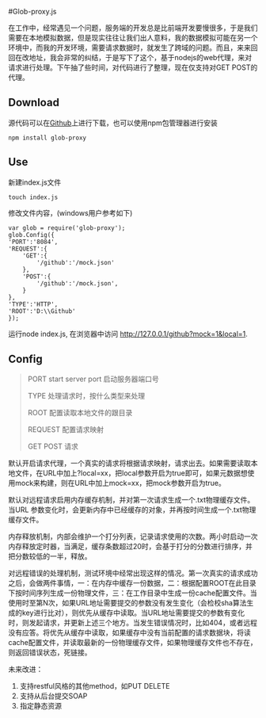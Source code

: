 #Glob-proxy.js

在工作中，经常遇见一个问题，服务端的开发总是比前端开发要慢很多，于是我们需要在本地模拟数据，但是现实往往让我们出人意料，我的数据模拟可能在另一个环境中，而我的开发环境，需要请求数据时，就发生了跨域的问题。而且，来来回回在改地址，我会非常的纠结，于是写下了这个，基于nodejs的web代理，来对请求进行处理。下午抽了些时间，对代码进行了整理，现在仅支持对GET POST的代理。

## Download
源代码可以在[Github](https://github.com/lcepy/glob-proxy)上进行下载，也可以使用npm包管理器进行安装

	npm install glob-proxy
## Use
新建index.js文件    

    touch index.js   

修改文件内容，(windows用户参考如下)	
    
    var glob = require('glob-proxy');
	glob.Config({
	'PORT':'8084',
	'REQUEST':{
		'GET':{
			'/github':'/mock.json'
		},
		'POST':{
			'/github':'/mock.json',
		}
	},
	'TYPE':'HTTP',
	'ROOT':'D:\\Github'
	});

运行node index.js, 在浏览器中访问 <http://127.0.0.1/github?mock=1&local=1>.
## Config

>
>PORT start server port 启动服务器端口号
>
>TYPE 处理请求时，按什么类型来处理	
>
>ROOT 配置读取本地文件的跟目录
>
>REQUEST 配置请求映射
>
>GET POST 请求
>

默认开启请求代理，一个真实的请求将根据请求映射，请求出去。如果需要读取本地文件，在URL中加上?local=xx，把local参数开启为true即可，如果元数据想使用mock来构建，则在URL中加上mock=xx，把mock参数开启为true。

默认对远程请求启用内存缓存机制，并对第一次请求生成一个.txt物理缓存文件。当URL 参数变化时，会更新内存中已经缓存的对象，并再按时间生成一个.txt物理缓存文件。

内存释放机制，内部会维护一个打分列表，记录请求使用的次数。两小时启动一次内存释放定时器，当满足，缓存条数超过20时，会基于打分的分数进行排序，并把分数较低的一半，释放。

对远程错误的处理机制，测试环境中经常出现这样的情况。第一次真实的请求成功之后，会做两件事情，一：在内存中缓存一份数据，二：根据配置ROOT在此目录下按时间序列生成一份物理文件，三：在工作目录中生成一份cache配置文件。当使用时至第N次，如果URL地址需要提交的参数没有发生变化（会检校sha算法生成的key进行比对），则优先从缓存中读取。当URL地址需要提交的参数有变化时，则发起请求，并更新上述三个地方。当发生错误情况时，比如404，或者远程没有应答。将优先从缓存中读取，如果缓存中没有当前配置的请求数据块，将读cache配置文件，并读取最新的一份物理缓存文件，如果物理缓存文件也不存在，则返回错误状态，死链接。


未来改进：

	
1. 支持restful风格的其他method，如PUT DELETE
2. 支持从后台提交SOAP
3. 指定静态资源






